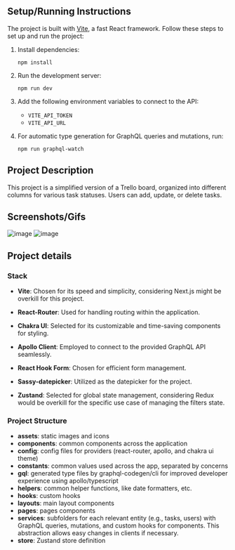## Setup/Running Instructions

The project is built with [Vite](https://vitejs.dev/), a fast React framework. Follow these steps to set up and run the project:

1. Install dependencies:
    
    `npm install`
    
2. Run the development server:
    
    `npm run dev`
    
3. Add the following environment variables to connect to the API:
    
    - `VITE_API_TOKEN`
    - `VITE_API_URL`
  
4. For automatic type generation for GraphQL queries and mutations, run:
    
    `npm run graphql-watch`
    

## Project Description

This project is a simplified version of a Trello board, organized into different columns for various task statuses. Users can add, update, or delete tasks.

## Screenshots/Gifs

![image](https://github.com/gamanc/ravn-code-challenge/assets/80120863/a696b87e-9ee2-4959-b4fe-911f277b38b9)
![image](https://github.com/gamanc/ravn-code-challenge/assets/80120863/9211630f-8558-4bfe-b9d2-a5ff452b044a)


## Project details

### Stack

- **Vite**: Chosen for its speed and simplicity, considering Next.js might be overkill for this project.
    
- **React-Router**: Used for handling routing within the application.
    
- **Chakra UI**: Selected for its customizable and time-saving components for styling.
    
- **Apollo Client**: Employed to connect to the provided GraphQL API seamlessly.
    
- **React Hook Form**: Chosen for efficient form management.
    
- **Sassy-datepicker**: Utilized as the datepicker for the project.
    
- **Zustand**: Selected for global state management, considering Redux would be overkill for the specific use case of managing the filters state.
    

### Project Structure


- **assets**: static images and icons 
- **components**: common components across the application
- **config**: config files for providers (react-router, apollo, and chakra ui theme)
- **constants**: common values used across the app, separated by concerns
- **gql**: generated type files by graphql-codegen/cli for improved developer experience using apollo/typescript
- **helpers**: common helper functions, like date formatters, etc.
- **hooks**: custom hooks
- **layouts**: main layout components
- **pages**: pages components
- **services**: subfolders for each relevant entity (e.g., tasks, users) with GraphQL queries, mutations, and custom hooks for components. This abstraction allows easy changes in clients if necessary.
- **store**: Zustand store definition


